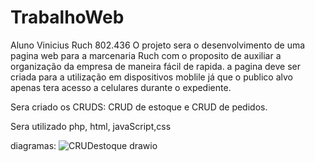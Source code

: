 # TrabalhoWeb
Aluno Vinicius Ruch 802.436
O projeto sera o desenvolvimento de uma pagina web para a marcenaria Ruch com o proposito de auxiliar a organização da empresa de maneira fácil de rapida.
a pagina deve ser criada para a utilização em dispositivos moblile já que o publico alvo apenas tera acesso a celulares durante o expediente.

Sera criado os CRUDS: CRUD de estoque e CRUD de pedidos.

Sera utilizado php, html, javaScript,css

diagramas:
![CRUDestoque drawio](https://github.com/user-attachments/assets/dafe4805-e742-42b6-a6a7-66efa1e6ef67)
